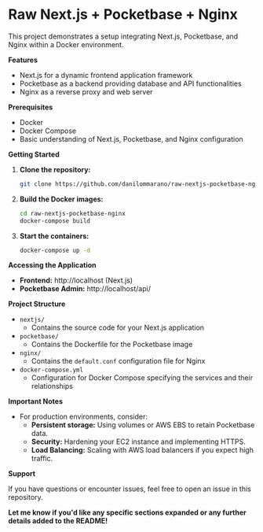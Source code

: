 # Raw Next.js + Pocketbase + Nginx

This project demonstrates a setup integrating Next.js, Pocketbase, and Nginx within a Docker environment.  

**Features**

* Next.js for a dynamic frontend application framework
* Pocketbase as a backend providing database and API functionalities
* Nginx as a reverse proxy and web server

**Prerequisites**

* Docker
* Docker Compose
* Basic understanding of Next.js, Pocketbase, and Nginx configuration

**Getting Started**

1. **Clone the repository:**
   ```bash
   git clone https://github.com/danilommarano/raw-nextjs-pocketbase-nginx.git
   ```

2. **Build the Docker images:**
   ```bash
   cd raw-nextjs-pocketbase-nginx
   docker-compose build
   ```

3. **Start the containers:**
   ```bash
   docker-compose up -d
   ```

**Accessing the Application**

* **Frontend:** http://localhost (Next.js)
* **Pocketbase Admin:** http://localhost/api/ 

**Project Structure**

* `nextjs/`
    * Contains the source code for your Next.js application
* `pocketbase/`
    * Contains the Dockerfile for the Pocketbase image
* `nginx/`
    * Contains the `default.conf` configuration file for Nginx
* `docker-compose.yml`
    * Configuration for Docker Compose specifying the services and their relationships

**Important Notes**

* For production environments, consider:
   * **Persistent storage:** Using volumes or AWS EBS to retain Pocketbase data.
   * **Security:** Hardening your EC2 instance and implementing HTTPS.
   * **Load Balancing:**  Scaling with AWS load balancers if you expect high traffic.

**Support**

If you have questions or encounter issues, feel free to open an issue in this repository.

**Let me know if you'd like any specific sections expanded or any further details added to the README!**

